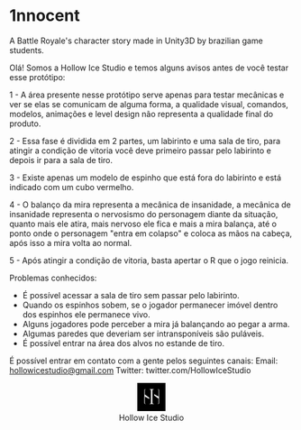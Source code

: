 
# 1nnocent
A Battle Royale's character story made in Unity3D by brazilian game students.

Olá! Somos a Hollow Ice Studio e temos alguns avisos antes de você testar esse protótipo:

1 - A área presente nesse protótipo serve apenas para testar mecânicas e ver se elas se comunicam de alguma forma, a qualidade visual, comandos, modelos, animações e level design não representa a qualidade final do produto.

2 - Essa fase é dividida em 2 partes, um labirinto e uma sala de tiro, para atingir a condição de vitoria você deve primeiro passar pelo labirinto e depois ir para a sala de tiro.

3 - Existe apenas um modelo de espinho que está fora do labirinto e está indicado com um cubo vermelho.

4 - O balanço da mira representa a mecânica de insanidade, a mecânica de insanidade representa o nervosismo do personagem diante da situação, quanto mais ele atira, mais nervoso ele fica e mais a mira balança, até o ponto onde o personagem "entra em colapso" e coloca as mãos na cabeça, após isso a mira volta ao normal.

5 - Após atingir a condição de vitoria, basta apertar o R que o jogo reinicia.

Problemas conhecidos:
- É possível acessar a sala de tiro sem passar pelo labirinto.
- Quando os espinhos sobem, se o jogador permanecer imóvel dentro dos espinhos ele permanece vivo.
- Alguns jogadores pode perceber a mira já balançando ao pegar a arma.
- Algumas paredes que deveriam ser intransponíveis são puláveis.
- É possível entrar na área dos alvos no estande de tiro.

É possível entrar em contato com a gente pelos seguintes canais:
Email: hollowicestudio@gmail.com
Twitter: twitter.com/HollowIceStudio


<p align="center">
  <img src="HollowIce.jpg" alt="drawing" width="50"/><br/>
  Hollow Ice Studio
</p>
